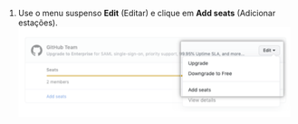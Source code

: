 1. Use o menu suspenso **Edit** (Editar) e clique em **Add seats** (Adicionar estações). ![Menu suspenso de editar](/assets/images/help/billing/add-seats-dropdown.png)